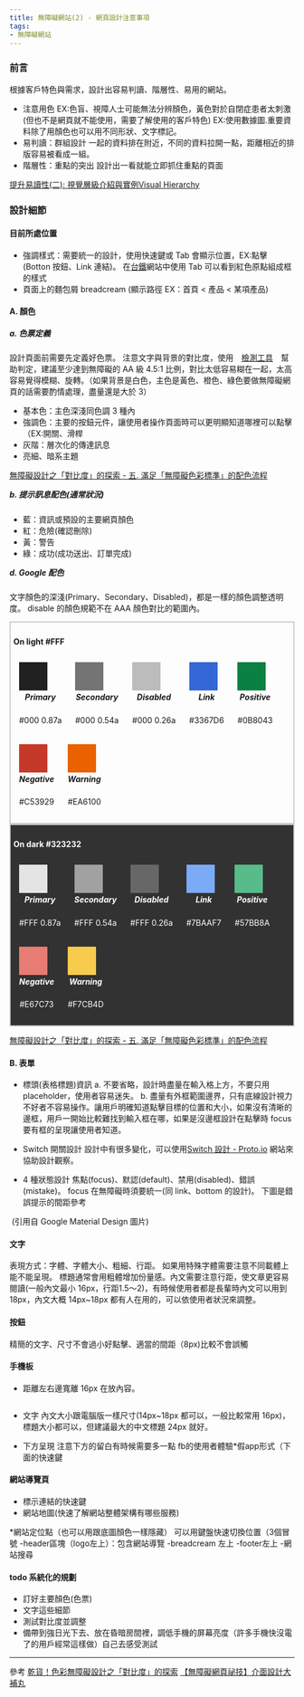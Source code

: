 ```yaml
---
title: 無障礙網站(2) - 網頁設計注意事項
tags: 
- 無障礙網站
---
```

<style>
.box{
  border:2px solid #ccc;
  padding: 5px;
}
h4{
  font-weight:bold;
}
h5{
  margin-top:3px;
  margin-botton:5px;
}

.blockBox{
  display:inline-block;
  text-align: center;
  padding:10px;
}
.colorBox{
  width:50px;
  height:50px;
  display: flex;
}
.light .primary{
  background-color: rgba(0,0,0,0.87);
}
.light .secondary{
  background-color: rgba(0,0,0,0.54);
}
.light .disabled{
  background-color: rgba(0,0,0,0.26);
}
.light .link{
  background-color: #3367D6;
}
.light .positive{
  background-color: #0B8043;
}
.light .nagative{
  background-color: #C53929;
}
.light .warning{
  background-color: #EA6100;
}

.dark{
  background-color: #323232;
}
.dark h4, .dark h5, .dark p{
  color:#fff;
}

.dark .primary{
  background-color: rgba(255,255,255,0.87);
}
.dark .secondary{
  background-color: rgba(255,255,255,0.54);
}
.dark .disabled{
  background-color: rgba(255,255,255,0.26);
}
.dark .link{
  background-color: #7BAAF7;
}
.dark .positive{
  background-color: #57BB8A;
}
.dark .nagative{
  background-color: #E67C73;
}
.dark .warning{
  background-color: #F7CB4D;
}
</style>

### 前言
根據客戶特色與需求，設計出容易判讀、階層性、易用的網站。
- 注意用色
EX:色盲、視障人士可能無法分辨顏色，黃色對於自閉症患者太刺激(但也不是網頁就不能使用，需要了解使用的客戶特色)
EX:使用數據圖.重要資料除了用顏色也可以用不同形狀、文字標記。
- 易判讀：群組設計
一起的資料排在附近，不同的資料拉開一點，距離相近的排版容易被看成一組。
- 階層性：重點的突出
設計出一看就能立即抓住重點的頁面
<!--more-->
<a href="https://medium.com/uxeastmeetswest/%E6%8F%90%E5%8D%87%E6%98%93%E8%AE%80%E6%80%A7-%E4%BA%8C-%E8%A6%96%E8%A6%BA%E5%B1%A4%E7%B4%9A%E4%BB%8B%E7%B4%B9%E8%88%87%E5%AF%A6%E4%BE%8Bvisual-hierarchy-cf451622b48a" target="_blank">
提升易讀性(二): 視覺層級介紹與實例Visual Hierarchy</a>

### 設計細節
#### 目前所處位置
- 強調樣式：需要統一的設計，使用快速鍵或 Tab 會顯示位置，EX:點擊(Botton 按鈕、Link 連結)。
在<a href="https://www.railway.gov.tw/tra-tip-web/tip" target="_blank">台鐵</a>網站中使用 Tab 可以看到紅色原點組成框的樣式
- 頁面上的麵包屑 breadcream (顯示路徑 EX：首頁 < 產品 < 某項產品)

#### A. 顏色
##### a. 色票定義
設計頁面前需要先定義好色票。
注意文字與背景的對比度，使用　<a href="https://contrast-ratio.com/" target="_blank">檢測工具</a>　幫助判定，建議至少達到無障礙的 AA 級 4.5:1 比例，對比太低容易糊在一起，太高容易覺得模糊、旋轉。（如果背景是白色，主色是黃色、橙色、綠色要做無障礙網頁的話需要酌情處理，盡量還是大於 3）

- 基本色：主色深淺同色調 3 種內
- 強調色：主要的按鈕元件，讓使用者操作頁面時可以更明顯知道哪裡可以點擊（EX:開關、滑桿
- 灰階：層次化的傳達訊息
- 亮細、暗系主題

<a href="https://kknews.cc/design/9m4vy28.html" target="_blank">無障礙設計之「對比度」的探索 - 五. 滿足「無障礙色彩標準」的配色流程</a>

##### b. 提示訊息配色(通常狀況)
- 藍：資訊或預設的主要網頁顏色
- 紅：危險(確認刪除)
- 黃：警告
- 綠：成功(成功送出、訂單完成)

##### d. Google 配色
文字顏色的深淺(Primary、Secondary、Disabled)，都是一樣的顏色調整透明度。
disable 的顏色規範不在 AAA 顏色對比的範圍內。

<div class="box light">
  <h4>On light #FFF</h4>
  <div class="blockBox">
    <div class="colorBox primary"></div>
    <h5>Primary</h5>
    <p>#000 0.87a</p>
  </div>
  <div class="blockBox">
    <div class="colorBox secondary"></div>
    <h5>Secondary</h5>
    <p>#000 0.54a</p>
  </div>
  <div class="blockBox">
    <div class="colorBox disabled"></div>
    <h5>Disabled</h5>
    <p>#000 0.26a</p>
  </div>
  <div class="blockBox">
    <div class="colorBox link"></div>
    <h5>Link</h5>
    <p>#3367D6</p>
  </div>
  <div class="blockBox">
    <div class="colorBox positive"></div>
    <h5>Positive </h5>
    <p>#0B8043</p>
  </div>
  <div class="blockBox">
    <div class="colorBox nagative"></div>
    <h5>Negative</h5>
    <p>#C53929</p>
  </div>
  <div class="blockBox">
    <div class="colorBox warning"></div>
    <h5>Warning</h5>
    <p>#EA6100</p>
  </div>
</div>

<div class="box dark">
  <h4>On dark #323232</h4>
  <div class="blockBox">
    <div class="colorBox primary"></div>
    <h5>Primary</h5>
    <p>#FFF 0.87a</p>
  </div>
  <div class="blockBox">
    <div class="colorBox secondary"></div>
    <h5>Secondary</h5>
    <p>#FFF 0.54a</p>
  </div>
  <div class="blockBox">
    <div class="colorBox disabled"></div>
    <h5>Disabled</h5>
    <p>#FFF 0.26a</p>
  </div>
  <div class="blockBox">
    <div class="colorBox link"></div>
    <h5>Link</h5>
    <p>#7BAAF7</p>
  </div>
  <div class="blockBox">
    <div class="colorBox positive"></div>
    <h5>Positive </h5>
    <p>#57BB8A</p>
  </div>
  <div class="blockBox">
    <div class="colorBox nagative"></div>
    <h5>Negative</h5>
    <p>#E67C73</p>
  </div>
  <div class="blockBox">
    <div class="colorBox warning"></div>
    <h5>Warning</h5>
    <p>#F7CB4D</p>
  </div>
</div>

<a href="https://kknews.cc/design/9m4vy28.html" target="_blank">無障礙設計之「對比度」的探索 - 五. 滿足「無障礙色彩標準」的配色流程</a>

#### B. 表單
- 標頭(表格標題)資訊
a. 不要省略，設計時盡量在輸入格上方，不要只用 placeholder，使用者容易迷失。
b. 盡量有外框範圍邊界，只有底線設計視力不好者不容易操作。讓用戶明確知道點擊目標的位置和大小，如果沒有清晰的邊框，用戶一開始比較難找到輸入框在哪，如果是沒邊框設計在點擊時 focus 要有框的呈現讓使用者知道。

- Switch 開關設計
設計中有很多變化，可以使用<a href="https://proto.io/freebies/onoff/" target="_blank">Switch 設計 - Proto.io</a> 網站來協助設計觀察。

- 4 種狀態設計
焦點(focus)、默認(default)、禁用(disabled)、錯誤(mistake)。
focus 在無障礙時須要統一(同 link、bottom 的設計)。
下圖是錯誤提示的間距參考
<img src="https://wcc723.gitbooks.io/google_design_translate/content/images/patterns/patterns_errors_userinput_keyline2.png" alt="">
(引用自 Google Material Design 圖片)

#### 文字
表現方式：字體、字體大小、粗細、行距。
如果用特殊字體需要注意不同載體上能不能呈現。
標題通常會用粗體增加份量感。內文需要注意行距，使文章更容易閱讀(一般內文最小 16px，行距1.5～2)，有時候使用者都是長輩時內文可以用到 18px，內文大概 14px~18px 都有人在用的，可以依使用者狀況來調整。

#### 按鈕
精簡的文字、尺寸不會過小好點擊、適當的間距（8px)比較不會誤觸

#### 手機板
- 距離左右邊寬離 16px 在放內容。
<img src="https://wcc723.gitbooks.io/google_design_translate/content/images/components/components-recommendedthreelinelists-2_large_mdpi.png" alt="">

- 文字
內文大小跟電腦版一樣尺寸(14px~18px 都可以，一般比較常用 16px)，標題大小都可以，但建議最大的中文標題 24px 就好。

- 下方呈現
注意下方的留白有時候需要多一點
fb的使用者體驗*假app形式（下面的快速鍵

#### 網站導覽頁
- 標示連結的快速鍵
- 網站地圖(快速了解網站整體架構有哪些服務)

*網站定位點（也可以用跟底圖顏色一樣隱藏）
可以用鍵盤快速切換位置（3個冒號
-header區塊（logo左上）：包含網站導覽
-breadcream 左上
-footer左上
-網站搜尋

#### todo 系統化的規劃
- 訂好主要顏色(色票)
- 文字這些細節
- 測試對比度並調整
- 備帶到強日光下去、放在昏暗房間裡，調低手機的屏幕亮度（許多手機快沒電了的用戶經常這樣做）自己去感受測試

----------------------------------------------------------------------------------------
參考
[乾貨！色彩無障礙設計之「對比度」的探索](https://kknews.cc/design/9m4vy28.html)
[【無障礙網頁祕技】介面設計大補丸](https://medium.com/as-a-product-designer/%E7%84%A1%E9%9A%9C%E7%A4%99%E7%B6%B2%E9%A0%81%E7%A5%95%E6%8A%80-%E4%BB%8B%E9%9D%A2%E8%A8%AD%E8%A8%88%E5%A4%A7%E8%A3%9C%E4%B8%B8-9640dc1fde2b)
